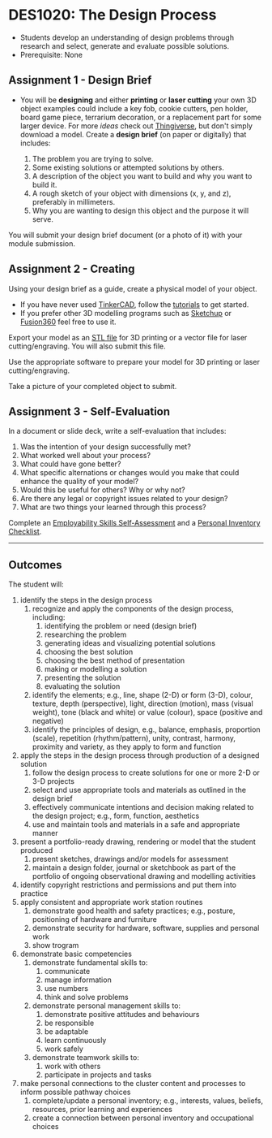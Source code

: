 # DES1020: The Design Process

* Students develop an understanding of design problems through research and select, generate and evaluate possible solutions.
* Prerequisite: None

## Assignment 1 - Design Brief

* You will be **designing** and either **printing** or **laser cutting** your own 3D object examples could include a key fob, cookie cutters, pen holder, board game piece, terrarium decoration, or a replacement part for some larger device. For more *ideas* check out [Thingiverse](https://thingiverse.com), but don't simply download a model. Create a **design brief** (on paper or digitally) that includes:

  1. The problem you are trying to solve.
  1. Some existing solutions or attempted solutions by others.
  1. A description of the object you want to build and why you want to build it.
  1. A rough sketch of your object with dimensions (x, y, and z), preferably in millimeters.
  1. Why you are wanting to design this object and the purpose it will serve.

You will submit your design brief document (or a photo of it) with your module submission.

## Assignment 2 - Creating

Using your design brief as a guide, create a physical model of your object.

* If you have never used [TinkerCAD](https://www.tinkercad.com), follow the [tutorials](https://www.tinkercad.com/3d-design) to get started.
* If you prefer other 3D modelling programs such as [Sketchup](https://www.sketchup.com/products/sketchup-for-web) or [Fusion360](https://www.autodesk.com/campaigns/education/fusion-360) feel free to use it.

Export your model as an [STL file](https://en.wikipedia.org/wiki/STL_(file_format)) for 3D printing or a vector file for laser cutting/engraving. You will also submit this file.

Use the appropriate software to prepare your model for 3D printing or laser cutting/engraving.

Take a picture of your completed object to submit.

## Assignment 3 - Self-Evaluation

In a document or slide deck, write a self-evaluation that includes:

  1. Was the intention of your design successfully met?
  1. What worked well about your process?
  1. What could have gone better?
  1. What specific alternations or changes would you make that could enhance the quality of your model?
  1. Would this be useful for others? Why or why not?
  1. Are there any legal or copyright issues related to your design?
  1. What are two things your learned through this process?

Complete an [Employability Skills Self-Assessment](https://docs.google.com/forms/d/e/1FAIpQLSeg5oKGSpVoPOOobLzBy20qugNRzDVHIJ4GU4AR6stKZwMFeg/viewform?usp=pp_url&entry.1608836029=DES1012) and a [Personal Inventory Checklist](https://docs.google.com/forms/d/e/1FAIpQLSdOEdGul7Omr2ggimeQU-dwUKrWGPU9t52ocposyntKgm7Kjg/viewform?usp=pp_url&entry.1721107223=DES1020).

---

## Outcomes

The student will:

1. identify the steps in the design process
    1. recognize and apply the components of the design process, including:
        1. identifying the problem or need (design brief)
        2. researching the problem
        3. generating ideas and visualizing potential solutions
        4. choosing the best solution
        5. choosing the best method of presentation
        6. making or modelling a solution
        7. presenting the solution
        8. evaluating the solution
    2. identify the elements; e.g., line, shape (2-D) or form (3-D), colour, texture, depth (perspective), light, direction (motion), mass (visual weight), tone (black and white) or value (colour), space (positive and negative)
    3. identify the principles of design, e.g., balance, emphasis, proportion (scale), repetition (rhythm/pattern), unity, contrast, harmony, proximity and variety, as they apply to form and function
2. apply the steps in the design process through production of a designed solution
    1. follow the design process to create solutions for one or more 2-D or 3-D projects
    2. select and use appropriate tools and materials as outlined in the design brief
    3. effectively communicate intentions and decision making related to the design project; e.g., form, function, aesthetics
    4. use and maintain tools and materials in a safe and appropriate manner
3. present a portfolio-ready drawing, rendering or model that the student produced
    1. present sketches, drawings and/or models for assessment
    2. maintain a design folder, journal or sketchbook as part of the portfolio of ongoing observational drawing and modelling activities
4. identify copyright restrictions and permissions and put them into practice
5. apply consistent and appropriate work station routines
    1. demonstrate good health and safety practices; e.g., posture, positioning of hardware and furniture
    2. demonstrate security for hardware, software, supplies and personal work
    3. show trogram
6. demonstrate basic competencies
    1. demonstrate fundamental skills to:
        1. communicate
        2. manage information
        3. use numbers
        4. think and solve problems
    2. demonstrate personal management skills to:
        1. demonstrate positive attitudes and behaviours
        2. be responsible
        3. be adaptable
        4. learn continuously
        5. work safely
    3. demonstrate teamwork skills to:
        1. work with others
        2. participate in projects and tasks
7. make personal connections to the cluster content and processes to inform possible pathway choices
    1. complete/update a personal inventory; e.g., interests, values, beliefs, resources, prior learning and experiences
    2. create a connection between personal inventory and occupational choices
